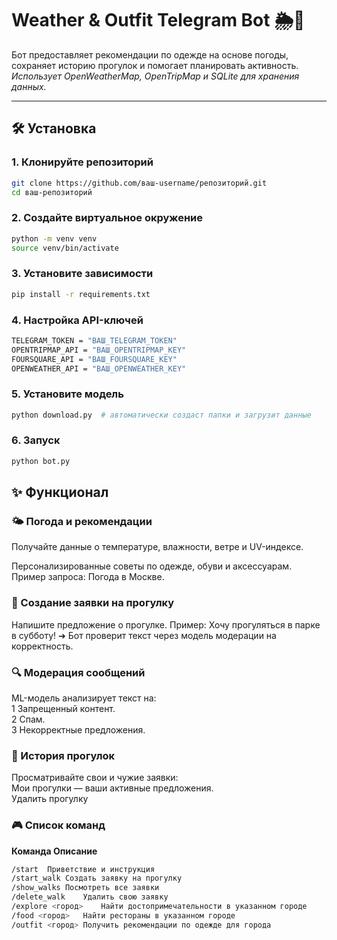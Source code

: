 # Weather & Outfit Telegram Bot 🌦️👗

Бот предоставляет рекомендации по одежде на основе погоды, сохраняет историю прогулок и помогает планировать активность.  
_Использует OpenWeatherMap, OpenTripMap и SQLite для хранения данных._

---

## 🛠 Установка

### 1. Клонируйте репозиторий
```bash
git clone https://github.com/ваш-username/репозиторий.git
cd ваш-репозиторий
```
### 2. Создайте виртуальное окружение
```bash
python -m venv venv
source venv/bin/activate
```
### 3. Установите зависимости
```bash
pip install -r requirements.txt
```
### 4. Настройка API-ключей
```bash
TELEGRAM_TOKEN = "ВАШ_TELEGRAM_TOKEN"
OPENTRIPMAP_API = "ВАШ_OPENTRIPMAP_KEY"
FOURSQUARE_API = "ВАШ_FOURSQUARE_KEY"
OPENWEATHER_API = "ВАШ_OPENWEATHER_KEY"
```
### 5. Установите модель
```bash
python download.py  # автоматически создаст папки и загрузит данные
```
### 6. Запуск
```bash
python bot.py
```

## ✨ Функционал
### 🌤️ Погода и рекомендации
Получайте данные о температуре, влажности, ветре и UV-индексе.   

Персонализированные советы по одежде, обуви и аксессуарам.   
Пример запроса: Погода в Москве.

### 📝 Создание заявки на прогулку
Напишите предложение о прогулке. Пример:
Хочу прогуляться в парке в субботу!
➔ Бот проверит текст через модель модерации на корректность.


### 🔍 Модерация сообщений
ML-модель анализирует текст на:   
1 Запрещенный контент.    
2 Спам.   
3 Некорректные предложения.  

### 📖 История прогулок
Просматривайте свои и чужие заявки:   
Мои прогулки — ваши активные предложения.   
Удалить прогулку    

### 🎮 Список команд
**Команда	Описание**
```bash
/start	Приветствие и инструкция
/start_walk	Создать заявку на прогулку
/show_walks	Посмотреть все заявки
/delete_walk	Удалить свою заявку
/explore <город>	Найти достопримечательности в указанном городе
/food <город>	Найти рестораны в указанном городе
/outfit <город>	Получить рекомендации по одежде для города
```

